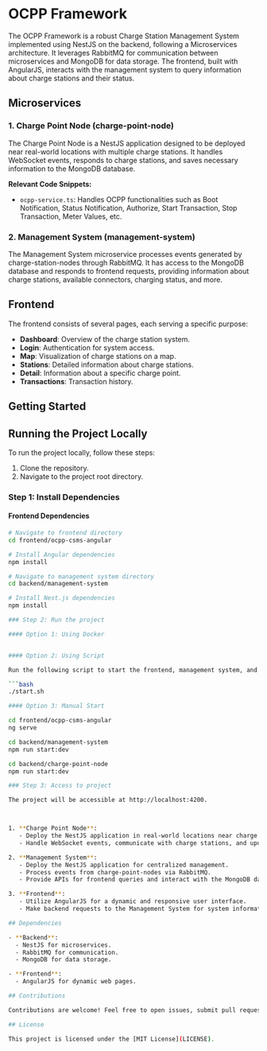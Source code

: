 # OCPP Framework

The OCPP Framework is a robust Charge Station Management System implemented using NestJS on the backend, following a Microservices architecture. It leverages RabbitMQ for communication between microservices and MongoDB for data storage. The frontend, built with AngularJS, interacts with the management system to query information about charge stations and their status.

## Microservices

### 1. Charge Point Node (charge-point-node)

The Charge Point Node is a NestJS application designed to be deployed near real-world locations with multiple charge stations. It handles WebSocket events, responds to charge stations, and saves necessary information to the MongoDB database.

**Relevant Code Snippets:**
- `ocpp-service.ts`: Handles OCPP functionalities such as Boot Notification, Status Notification, Authorize, Start Transaction, Stop Transaction, Meter Values, etc.

### 2. Management System (management-system)

The Management System microservice processes events generated by charge-station-nodes through RabbitMQ. It has access to the MongoDB database and responds to frontend requests, providing information about charge stations, available connectors, charging status, and more.

## Frontend

The frontend consists of several pages, each serving a specific purpose:

- **Dashboard**: Overview of the charge station system.
- **Login**: Authentication for system access.
- **Map**: Visualization of charge stations on a map.
- **Stations**: Detailed information about charge stations.
- **Detail**: Information about a specific charge point.
- **Transactions**: Transaction history.

## Getting Started

## Running the Project Locally

To run the project locally, follow these steps:

1. Clone the repository.
2. Navigate to the project root directory.

### Step 1: Install Dependencies

#### Frontend Dependencies

```bash
# Navigate to frontend directory
cd frontend/ocpp-csms-angular

# Install Angular dependencies
npm install

# Navigate to management system directory
cd backend/management-system

# Install Nest.js dependencies
npm install

### Step 2: Run the project

#### Option 1: Using Docker


#### Option 2: Using Script

Run the following script to start the frontend, management system, and charge-point-node on root of the project:

```bash
./start.sh

#### Option 3: Manual Start

cd frontend/ocpp-csms-angular
ng serve

cd backend/management-system
npm run start:dev

cd backend/charge-point-node
npm run start:dev

### Step 3: Access to project

The project will be accessible at http://localhost:4200.



1. **Charge Point Node**:
   - Deploy the NestJS application in real-world locations near charge stations.
   - Handle WebSocket events, communicate with charge stations, and update the database.

2. **Management System**:
   - Deploy the NestJS application for centralized management.
   - Process events from charge-point-nodes via RabbitMQ.
   - Provide APIs for frontend queries and interact with the MongoDB database.

3. **Frontend**:
   - Utilize AngularJS for a dynamic and responsive user interface.
   - Make backend requests to the Management System for system information.

## Dependencies

- **Backend**:
  - NestJS for microservices.
  - RabbitMQ for communication.
  - MongoDB for data storage.

- **Frontend**:
  - AngularJS for dynamic web pages.

## Contributions

Contributions are welcome! Feel free to open issues, submit pull requests, or provide feedback.

## License

This project is licensed under the [MIT License](LICENSE).

